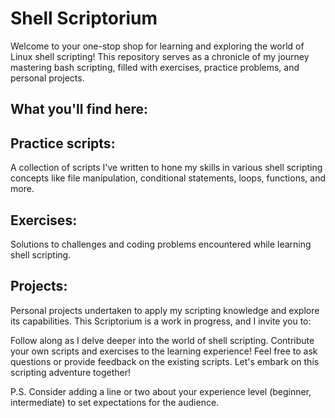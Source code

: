 # Shell Scriptorium

Welcome to your one-stop shop for learning and exploring the world of Linux shell scripting! This repository serves as a chronicle of my journey mastering bash scripting, filled with exercises, practice problems, and personal projects.

## What you'll find here:

## Practice scripts: 
A collection of scripts I've written to hone my skills in various shell scripting concepts like file manipulation, conditional statements, loops, functions, and more.
## Exercises:
Solutions to challenges and coding problems encountered while learning shell scripting.
## Projects: 
Personal projects undertaken to apply my scripting knowledge and explore its capabilities.
This Scriptorium is a work in progress, and I invite you to:

Follow along as I delve deeper into the world of shell scripting.
Contribute your own scripts and exercises to the learning experience!
Feel free to ask questions or provide feedback on the existing scripts.
Let's embark on this scripting adventure together!

P.S.  Consider adding a line or two about your experience level (beginner, intermediate) to set expectations for the audience.
